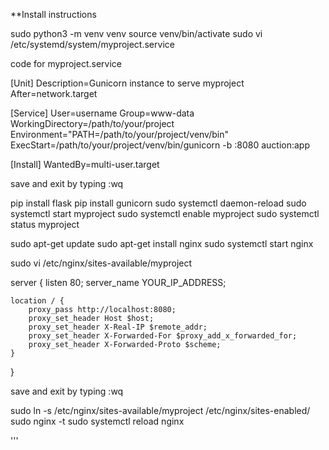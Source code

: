 **Install instructions



sudo python3 -m venv venv
source venv/bin/activate
sudo vi /etc/systemd/system/myproject.service

code for myproject.service

[Unit]
Description=Gunicorn instance to serve myproject
After=network.target

[Service]
User=username
Group=www-data
WorkingDirectory=/path/to/your/project
Environment="PATH=/path/to/your/project/venv/bin"
ExecStart=/path/to/your/project/venv/bin/gunicorn -b :8080 auction:app

[Install]
WantedBy=multi-user.target

save and exit by typing :wq

pip install flask
pip install gunicorn
sudo systemctl daemon-reload
sudo systemctl start myproject
sudo systemctl enable myproject
sudo systemctl status myproject

sudo apt-get update
sudo apt-get install nginx
sudo systemctl start nginx

sudo vi /etc/nginx/sites-available/myproject


server {
    listen 80;
    server_name YOUR_IP_ADDRESS;

    location / {
        proxy_pass http://localhost:8080;
        proxy_set_header Host $host;
        proxy_set_header X-Real-IP $remote_addr;
        proxy_set_header X-Forwarded-For $proxy_add_x_forwarded_for;
        proxy_set_header X-Forwarded-Proto $scheme;
    }
}

save and exit by typing :wq

sudo ln -s /etc/nginx/sites-available/myproject /etc/nginx/sites-enabled/
sudo nginx -t
sudo systemctl reload nginx


'''
